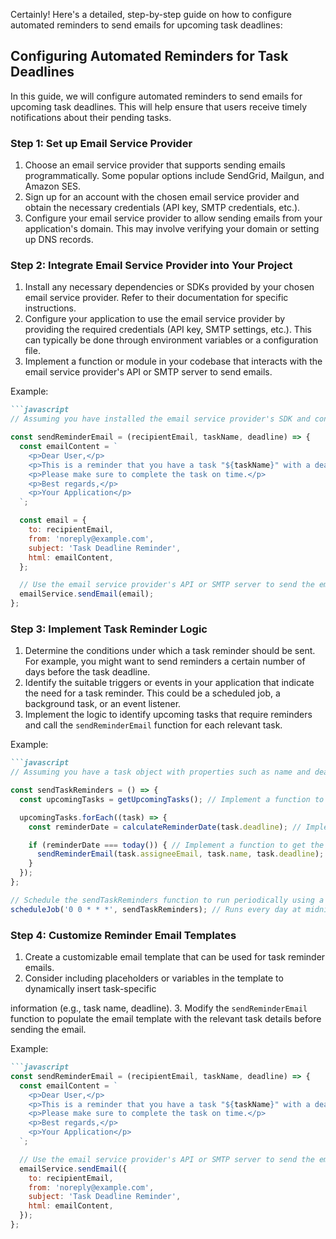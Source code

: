 Certainly! Here's a detailed, step-by-step guide on how to configure automated reminders to send emails for upcoming task deadlines:

## Configuring Automated Reminders for Task Deadlines

In this guide, we will configure automated reminders to send emails for upcoming task deadlines. This will help ensure that users receive timely notifications about their pending tasks.

### Step 1: Set up Email Service Provider

1. Choose an email service provider that supports sending emails programmatically. Some popular options include SendGrid, Mailgun, and Amazon SES.
2. Sign up for an account with the chosen email service provider and obtain the necessary credentials (API key, SMTP credentials, etc.).
3. Configure your email service provider to allow sending emails from your application's domain. This may involve verifying your domain or setting up DNS records.

### Step 2: Integrate Email Service Provider into Your Project

1. Install any necessary dependencies or SDKs provided by your chosen email service provider. Refer to their documentation for specific instructions.
2. Configure your application to use the email service provider by providing the required credentials (API key, SMTP settings, etc.). This can typically be done through environment variables or a configuration file.
3. Implement a function or module in your codebase that interacts with the email service provider's API or SMTP server to send emails.

Example:
```markdown
```javascript
// Assuming you have installed the email service provider's SDK and configured the necessary environment variables

const sendReminderEmail = (recipientEmail, taskName, deadline) => {
  const emailContent = `
    <p>Dear User,</p>
    <p>This is a reminder that you have a task "${taskName}" with a deadline on ${deadline}.</p>
    <p>Please make sure to complete the task on time.</p>
    <p>Best regards,</p>
    <p>Your Application</p>
  `;

  const email = {
    to: recipientEmail,
    from: 'noreply@example.com',
    subject: 'Task Deadline Reminder',
    html: emailContent,
  };

  // Use the email service provider's API or SMTP server to send the email
  emailService.sendEmail(email);
};
```

### Step 3: Implement Task Reminder Logic

1. Determine the conditions under which a task reminder should be sent. For example, you might want to send reminders a certain number of days before the task deadline.
2. Identify the suitable triggers or events in your application that indicate the need for a task reminder. This could be a scheduled job, a background task, or an event listener.
3. Implement the logic to identify upcoming tasks that require reminders and call the `sendReminderEmail` function for each relevant task.

Example:
```markdown
```javascript
// Assuming you have a task object with properties such as name and deadline

const sendTaskReminders = () => {
  const upcomingTasks = getUpcomingTasks(); // Implement a function to retrieve upcoming tasks from your database or API

  upcomingTasks.forEach((task) => {
    const reminderDate = calculateReminderDate(task.deadline); // Implement a function to calculate the reminder date based on your requirements

    if (reminderDate === today()) { // Implement a function to get the current date
      sendReminderEmail(task.assigneeEmail, task.name, task.deadline);
    }
  });
};

// Schedule the sendTaskReminders function to run periodically using a scheduler or cron job
scheduleJob('0 0 * * *', sendTaskReminders); // Runs every day at midnight
```

### Step 4: Customize Reminder Email Templates

1. Create a customizable email template that can be used for task reminder emails.
2. Consider including placeholders or variables in the template to dynamically insert task-specific

 information (e.g., task name, deadline).
3. Modify the `sendReminderEmail` function to populate the email template with the relevant task details before sending the email.

Example:
```markdown
```javascript
const sendReminderEmail = (recipientEmail, taskName, deadline) => {
  const emailContent = `
    <p>Dear User,</p>
    <p>This is a reminder that you have a task "${taskName}" with a deadline on ${deadline}.</p>
    <p>Please make sure to complete the task on time.</p>
    <p>Best regards,</p>
    <p>Your Application</p>
  `;

  // Use the email service provider's API or SMTP server to send the email
  emailService.sendEmail({
    to: recipientEmail,
    from: 'noreply@example.com',
    subject: 'Task Deadline Reminder',
    html: emailContent,
  });
};
```
